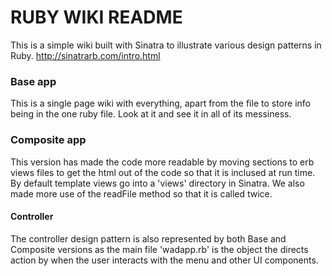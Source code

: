 # RUBY WIKI README

This is a simple wiki built with Sinatra to illustrate various design patterns in Ruby. http://sinatrarb.com/intro.html

### Base app 
This is a single page wiki with everything, apart from the file to store info being in the one ruby file. Look at it and see it in all of its messiness.

### Composite app
This version has made the code more readable by moving sections to erb views files to get the html out of the code so that it is inclused at run time. By default template views go into a 'views' directory in Sinatra. We also made more use of the readFile method so that it is called twice.

#### Controller 
The controller design pattern is also represented by both Base and Composite versions as the main file 'wadapp.rb' is the object the directs action by when the user interacts with the menu and other UI components.



